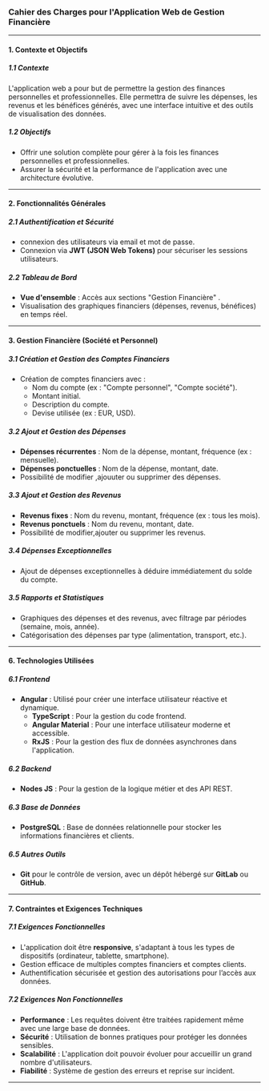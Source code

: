 ### Cahier des Charges pour l'Application Web de Gestion Financière

---

#### 1. **Contexte et Objectifs**

##### 1.1 **Contexte**
L'application web a pour but de permettre la gestion des finances personnelles et professionnelles. Elle permettra de suivre les dépenses, les revenus et les bénéfices générés, avec une interface intuitive et des outils de visualisation des données.

##### 1.2 **Objectifs**
- Offrir une solution complète pour gérer à la fois les finances personnelles et professionnelles.
- Assurer la sécurité et la performance de l'application avec une architecture évolutive.

---

#### 2. **Fonctionnalités Générales**

##### 2.1 **Authentification et Sécurité**
- connexion des utilisateurs via email et mot de passe.
- Connexion via **JWT (JSON Web Tokens)** pour sécuriser les sessions utilisateurs.

##### 2.2 **Tableau de Bord**
- **Vue d'ensemble** : Accès aux sections "Gestion Financière" .
- Visualisation des graphiques financiers (dépenses, revenus, bénéfices) en temps réel.

---

#### 3. **Gestion Financière (Société et Personnel)**

##### 3.1 **Création et Gestion des Comptes Financiers**
- Création de comptes financiers avec :
  - Nom du compte (ex : "Compte personnel", "Compte société").
  - Montant initial.
  - Description du compte.
  - Devise utilisée (ex : EUR, USD).
  
##### 3.2 **Ajout et Gestion des Dépenses**
- **Dépenses récurrentes** : Nom de la dépense, montant, fréquence (ex : mensuelle).
- **Dépenses ponctuelles** : Nom de la dépense, montant, date.
- Possibilité de modifier ,ajouuter ou supprimer des dépenses.

##### 3.3 **Ajout et Gestion des Revenus**
- **Revenus fixes** : Nom du revenu, montant, fréquence (ex : tous les mois).
- **Revenus ponctuels** : Nom du revenu, montant, date.
- Possibilité de modifier,ajouter ou supprimer les revenus.

##### 3.4 **Dépenses Exceptionnelles**
- Ajout de dépenses exceptionnelles à déduire immédiatement du solde du compte.

##### 3.5 **Rapports et Statistiques**
- Graphiques des dépenses et des revenus, avec filtrage par périodes (semaine, mois, année).
- Catégorisation des dépenses par type (alimentation, transport, etc.).

---


#### 6. **Technologies Utilisées**

##### 6.1 **Frontend**
- **Angular** : Utilisé pour créer une interface utilisateur réactive et dynamique.
  - **TypeScript** : Pour la gestion du code frontend.
  - **Angular Material**  : Pour une interface utilisateur moderne et accessible.
  - **RxJS** : Pour la gestion des flux de données asynchrones dans l'application.
  
##### 6.2 **Backend**
- **Nodes JS** : Pour la gestion de la logique métier et des API REST.
  
##### 6.3 **Base de Données**
- **PostgreSQL**  : Base de données relationnelle pour stocker les informations financières et clients.



##### 6.5 **Autres Outils**
- **Git** pour le contrôle de version, avec un dépôt hébergé sur **GitLab** ou **GitHub**.

---

#### 7. **Contraintes et Exigences Techniques**

##### 7.1 **Exigences Fonctionnelles**
- L'application doit être **responsive**, s'adaptant à tous les types de dispositifs (ordinateur, tablette, smartphone).
- Gestion efficace de multiples comptes financiers et comptes clients.
- Authentification sécurisée et gestion des autorisations pour l’accès aux données.

##### 7.2 **Exigences Non Fonctionnelles**
- **Performance** : Les requêtes doivent être traitées rapidement même avec une large base de données.
- **Sécurité** : Utilisation de bonnes pratiques pour protéger les données sensibles.
- **Scalabilité** : L'application doit pouvoir évoluer pour accueillir un grand nombre d'utilisateurs.
- **Fiabilité** : Système de gestion des erreurs et reprise sur incident.

---
